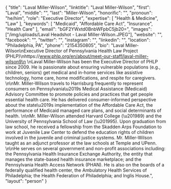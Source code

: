 {
  "title": "Laval Miller-Wilson",
  "linktitle": "Laval Miller-Wilson",
  "first": "Laval",
  "middle": "",
  "last": "Miller-Wilson",
  "honorific": "",
  "pronoun": "he/him",
  "role": "Executive Director",
  "expertise": [
    "Health & Medicine",
    "Law"
  ],
  "keywords": [
    "Medicaid",
    "Affordable Care Act",
    "Insurance",
    "Health Care"
  ],
  "email": "bGF2YWxtd0BnbWFpbC5jb20=",
  "images": ["/img/uploads/Laval Headshot - Laval Miller-Wilson.JPEG"],
  "website": "",
  "facebook": "",
  "twitter": "",
  "instagram": "",
  "linkedin": "",
  "location": "Philadelphia, PA",
  "phone": "2154350805",
  "bio": "Laval Miller-Wilson\nExecutive Director of Pennsylvania Health Law Project (PHLP)\nhttps://www.phlp.org/en/about/meet-our-staff/laval-miller-wilson9\n \nLaval Miller-Wilson has been the Executive Director of PHLP since 2009. He is passionate about ensuring vulnerable populations (e.g., children, seniors) get medical and in-home services like assistive technology, home care, home modifications, and respite for caregivers. \n\nMr. Miller-Wilson travels to Harrisburg frequently to represent consumers on Pennsylvania\u2019s Medical Assistance (Medicaid) Advisory Committee to promote policies and practices that get people essential health care. He has delivered consumer-informed perspective about the state\u2019s implementation of the Affordable Care Act, the performance of Medicaid managed care plans, and social determinants of health.     \n\nMr. Miller-Wilson attended Harvard College (\u201989) and the University of Pennsylvania School of Law (\u201995). Upon graduation from law school, he received a fellowship from the Skadden Arps Foundation to work at Juvenile Law Center to defend the education rights of children involved in the juvenile and criminal justice systems. Mr. Miller-Wilson taught as an adjunct professor at the law schools at Temple and UPenn. \n\nHe serves on several government and non-profit associations including: the Pennsylvania Health Insurance Exchange Authority, the entity that manages the state-based health insurance marketplace; and the Pennsylvania Health Access Network (PHAN). He is also on the boards of a federally qualified health center, the Ambulatory Health Services of Philadelphia; the Health Federation of Philadelphia; and Inglis House.",
  "layout": "person"
}

